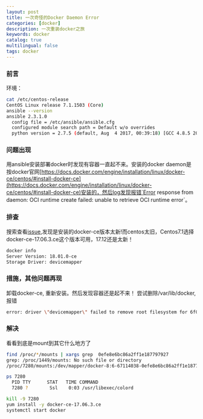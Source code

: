 ```yaml
---
layout: post
title: 一次奇怪的Docker Daemon Error
categories: [docker]
description: 一次重装docker之旅
keywords: docker 
catalog: true
multilingual: false
tags: docker
---
```


### 前言
环境：
```bash
cat /etc/centos-release
CentOS Linux release 7.1.1503 (Core) 
ansible --version
ansible 2.3.1.0
  config file = /etc/ansible/ansible.cfg
  configured module search path = Default w/o overrides
  python version = 2.7.5 (default, Aug  4 2017, 00:39:18) [GCC 4.8.5 20150623 (Red Hat 4.8.5-16)]
```

### 问题出现
用ansible安装部署docker时发现有容器一直起不来。安装的docker daemon是按docker官网[https://docs.docker.com/engine/installation/linux/docker-ce/centos/#install-docker-ce](https://docs.docker.com/engine/installation/linux/docker-ce/centos/#install-docker-ce)安装的，然后log发现报错`Error response from daemon: OCI runtime create failed: unable to retrieve OCI runtime error`。

### 排查
搜索查看[issue](https://github.com/moby/moby/issues/35972),发现是安装的docker-ce版本太新!而centos太旧，Centos7.1选择docker-ce-17.06.3.ce这个版本可用，17.12还是太新！
```bash
docker info
Server Version: 18.01.0-ce
Storage Driver: devicemapper
```

### 措施，其他问题再现
卸载docker-ce, 重新安装。然后发现容器还是起不来！
尝试删除/var/lib/docker, 报错
```bash
error: driver \"devicemapper\" failed to remove root filesystem for 6f009dff997d9fe3f19c736d6dd662d7ff55cea2ec04ac5bba287b83684cac5b: remove /var/lib/docker/devicemapper/mnt/0efe8e6bc86a2ff1e1877979275c36d119995043ce231aeed661c15d26873692: device or resource busy
```

### 解决
看看到底是mount到其它什么地方了
```bash
find /proc/*/mounts | xargs grep  0efe8e6bc86a2ff1e187797927
grep: /proc/1449/mounts: No such file or directory
/proc/7280/mounts:/dev/mapper/docker-8:6-67114038-0efe8e6bc86a2ff1e1877979275c36d119995043ce231aeed661c15d26873692 /var/lib/docker/devicemapper/mnt/0efe8e6bc86a2ff1e1877979275c36d119995043ce231aeed661c15d26873692 xfs rw,relatime,nouuid,attr2,inode64,logbsize=64k,sunit=128,swidth=128,noquota 0 0

ps 7280
  PID TTY      STAT   TIME COMMAND
  7280 ?        Ssl    0:03 /usr/libexec/colord

kill -9 7280 
yum install -y docker-ce-17.06.3.ce 
systemctl start docker
```





